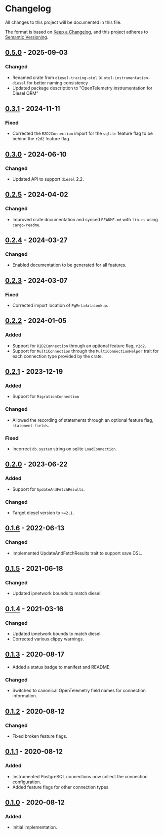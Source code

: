 # Changelog
All changes to this project will be documented in this file.

The format is based on [Keep a Changelog](https://keepachangelog.com/en/1.0.0/),
and this project adheres to [Semantic Versioning](https://semver.org/spec/v2.0.0.html).

## [0.5.0] - 2025-09-03
### Changed
- Renamed crate from `diesel-tracing-otel` to `otel-instrumentation-diesel` for better naming consistency
- Updated package description to "OpenTelemetry instrumentation for Diesel ORM"

## [0.3.1] - 2024-11-11
### Fixed
- Corrected the `R2D2Connection` import for the `sqlite` feature flag to be behind the `r2d2` feature flag.

## [0.3.0] - 2024-06-10
### Changed
- Updated API to support `diesel` 2.2.

## [0.2.5] - 2024-04-02
### Changed
- Improved crate documentation and synced `README.md` with `lib.rs` using `cargo-readme`.

## [0.2.4] - 2024-03-27
### Changed
- Enabled documentation to be generated for all features.

## [0.2.3] - 2024-03-07
### Fixed
- Corrected import location of `PgMetadataLookup`.

## [0.2.2] - 2024-01-05
### Added
- Support for `R2D2Connection` through an optional feature flag, `r2d2`.
- Support for `MultiConnection` through the `MultiConnectionHelper` trait for each
  connection type provided by the crate.

## [0.2.1] - 2023-12-19
### Added
- Support for `MigrationConnection`

### Changed
- Allowed the recording of statements through an optional feature flag, `statement-fields`.

### Fixed
- Incorrect `db.system` string on sqlite `LoadConnection`.

## [0.2.0] - 2023-06-22
### Added
- Support for `UpdateAndFetchResults`.

### Changed
- Target diesel version to `>=2.1`.

## [0.1.6] - 2022-06-13
### Changed
- Implemented UpdateAndFetchResults trait to support save DSL.

## [0.1.5] - 2021-06-18
### Changed
- Updated ipnetwork bounds to match diesel.

## [0.1.4] - 2021-03-16
### Changed
- Updated ipnetwork bounds to match diesel.
- Corrected various clippy warnings.

## [0.1.3] - 2020-08-17
####
- Added a status badge to manifest and README.

### Changed
- Switched to canonical OpenTelemetry field names for connection information. 

## [0.1.2] - 2020-08-12
### Changed
- Fixed broken feature flags.

## [0.1.1] - 2020-08-12
### Added
- Instrumented PostgreSQL connections now collect the connection configuration.
- Added feature flags for other connection types.

## [0.1.0] - 2020-08-12
### Added
- Initial implementation.

[0.1.0]: https://crates.io/crates/diesel-tracing/0.1.0
[0.1.1]: https://crates.io/crates/diesel-tracing/0.1.1
[0.1.2]: https://crates.io/crates/diesel-tracing/0.1.2
[0.1.3]: https://crates.io/crates/diesel-tracing/0.1.3
[0.1.4]: https://crates.io/crates/diesel-tracing/0.1.4
[0.1.5]: https://crates.io/crates/diesel-tracing/0.1.5
[0.1.6]: https://crates.io/crates/diesel-tracing/0.1.6
[0.2.0]: https://crates.io/crates/diesel-tracing/0.2.0
[0.2.1]: https://crates.io/crates/diesel-tracing/0.2.1
[0.2.2]: https://crates.io/crates/diesel-tracing/0.2.2
[0.2.3]: https://crates.io/crates/diesel-tracing/0.2.3
[0.2.4]: https://crates.io/crates/diesel-tracing/0.2.4
[0.2.5]: https://crates.io/crates/diesel-tracing/0.2.5
[0.3.0]: https://crates.io/crates/diesel-tracing/0.3.0
[0.3.1]: https://crates.io/crates/diesel-tracing/0.3.1
[0.5.0]: https://crates.io/crates/otel-instrumentation-diesel/0.5.0
